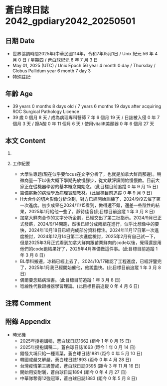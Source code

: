 [_metadata_:encoding]: - "utf-8"
[_metadata_:language]: - "zh-Hant-TW"
[_metadata_:fileformat]: - "markdown"
[_metadata_:MIME_type]: - "text/plain"
[_metadata_:markdown_version]: - "commonmark version 0.30"
[_metadata_:markdown_spec]: - "https://spec.commonmark.org/0.30/"

# 蒼白球日誌2042_gpdiary2042_20250501 #

## 日期 Date ##

* 世界協調時間2025年(中華民國114年，令和7年)5月1日 / Unix 紀元 56 年 4 月 0 日 / 星期四 / 蒼白球紀元 6 年 7 月 3 日
* May 01, 2025 (UTC) / Unix Epoch 56 year 4 month 0 day / Thursday / Globus Pallidum year 6 month 7 day 3
* 特殊註記:

## 年齡 Age ##

* 39 years 0 months 8 days old / 7 years 6 months 19 days after acquiring ROC Surgical Pathology Licence
* 39 歲 0 個月 8 天 / 成為病理專科醫師 7 年 6 個月 19 天 / 日誌被入侵 0 年 7 個月 3 天 / 擦A酸 0 年 11 個月 6 天 / 使用vitalift美顏器 0 年 6 個月 27 天

## 本文 Content ##

1. 

2. 工作紀要

    - 大學生專題(現在似乎要focus在文字分析了，也就是加拿大鮮肉那邊)。稍微商量一下以後大概下學期先放慢腳步，從文獻評讀開始慢慢教。目前大家正在從機器學習的基本概念開始念。(此目標目前追蹤 0 年 9 月 15 日)
    - 籌備嶄新的病理學及病理實驗教材。(此目標目前追蹤 0 年 9 月 9 日)
    - H大合作的切片影像分析企劃，對方已經開始訓練了，2024/9/9去催了第一次進度。初步成果在2024/11/15看到，做得還不錯，還差一些陰性的結果，2025年1月給他一些了，靜待佳音(此目標目前追蹤 1 年 3 月 8 日)
    - 加拿大鮮肉合作的文字分析企劃，已經交出了第二批指示。2024/9月已正式發薪，2024/9/14開跑，然後已經分成兩組在進行，似乎比想像中的要快，2024年10月18日已經完成部分資料標注。2024年11月17日第一次進度檢討，2024年12月14日第二次進度檢討，2025年2月有自己試一下，但是2025年3月正式看到加拿大鮮肉跟苗栗鮮肉的code以後，覺得還是用他們的code跑結果好了，2025年4月準備做這件事。(此目標目前追蹤 1 年 3 月 8 日)
    - BL學科搬遷，冰箱已經上去了，2024/10/17確認了工程進度，已經評鑒完了，2025年1月我已經開始催他，他說盡快。(此目標目前追蹤 1 年 3 月 8 日)
    - 偶爾要念點病理書。(此目標目前追蹤 1 年 3 月 8 日)
    - 唸線性代數跟機器學習理論。(此目標目前追蹤 0 年 4 月 6 日)

## 注釋 Comment ##


## 附錄 Appendix ##

* 時光機
    - 2025年授袍講稿，蒼白球日誌1662 (距今 1 年 0 月 15 日)
    - 2025年授袍講稿二，蒼白球日誌1663 (距今 1 年 0 月 14 日)
    - 錯怪大埔只給一種青菜，蒼白球日誌1881 (距今 0 年 5 月 10 日)
    - 韓國戒嚴又解嚴，蒼白球日誌1893 (距今 0 年 4 月 28 日)
    - 台灣疫情第三級警戒，蒼白球日誌0595 (距今 3 年 11 月 16 日)
    - 開始用安耐曬，蒼白球日誌1894 (距今 0 年 4 月 27 日)
    - 中華隊奪得12強冠軍，蒼白球日誌1883 (距今 0 年 5 月 8 日)
